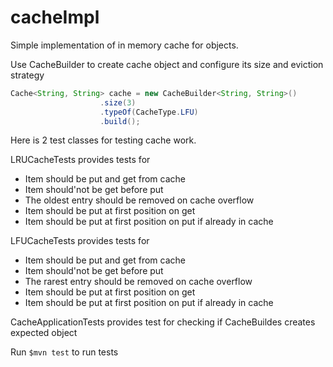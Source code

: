 # cacheImpl
Simple implementation of in memory cache for objects. 

Use CacheBuilder to create cache object and configure its size and eviction strategy 

```Java
Cache<String, String> cache = new CacheBuilder<String, String>()
                    .size(3)
                    .typeOf(CacheType.LFU)
                    .build();
```

Here is 2 test classes for testing cache work. 

LRUCacheTests provides tests for 
* Item should be put and get from cache
* Item should'not be get before put
* The oldest entry should be removed on cache overflow
* Item should be put at first position on get
* Item should be put at first position on put if already in cache

LFUCacheTests provides tests for 
* Item should be put and get from cache
* Item should'not be get before put
* The rarest entry should be removed on cache overflow
* Item should be put at first position on get
* Item should be put at first position on put if already in cache

CacheApplicationTests provides test for checking if CacheBuildes creates expected object

Run `$mvn test` to run tests
